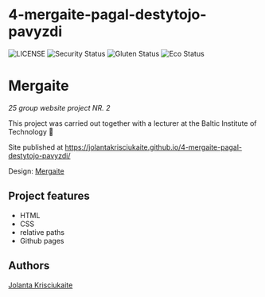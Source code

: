 # 4-mergaite-pagal-destytojo-pavyzdi

![LICENSE](https://img.shields.io/badge/license-MIT-blue.svg?style=flat-square)
![Security Status](https://img.shields.io/security-headers?label=Security&url=https%3A%2F%2Fgithub.com&style=flat-square)
![Gluten Status](https://img.shields.io/badge/Gluten-Free-green.svg)
![Eco Status](https://img.shields.io/badge/ECO-Friendly-green.svg)


# Mergaite

_25 group website project NR. 2_

This project was carried out together with a lecturer at the Baltic Institute of Technology 📝

Site published at https://jolantakrisciukaite.github.io/4-mergaite-pagal-destytojo-pavyzdi/

Design: [Mergaite](https://cdn.discordapp.com/attachments/648536139677958156/648860692459290634/unknown.png)

## Project features

- HTML
- CSS
- relative paths
- Github pages

## Authors

[Jolanta Krisciukaite](https://github.com/jolantakrisciukaite)
